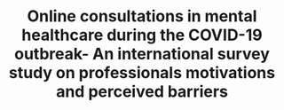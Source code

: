 --- 
abstract: '' 
authors: 
 - NAJ De Witte
 -  P Carlbring
 -  etzelmueller
 -  T Nordgreen
 -  M Karekla
 -  ...
doi: '' 
featured: false 
publication: '*Internet Interventions*, 100405' 
publication_short: '' 
publishDate: '2021-01-01' 
title: 'Online consultations in mental healthcare during the COVID-19 outbreak- An international survey study on professionals motivations and perceived barriers' 
url_code: '' 
url_dataset: '' 
url_pdf: '' 
url_poster: '' 
url_project: '' 
url_slides: '' 
url_source: '' 
url_video: '' 
---